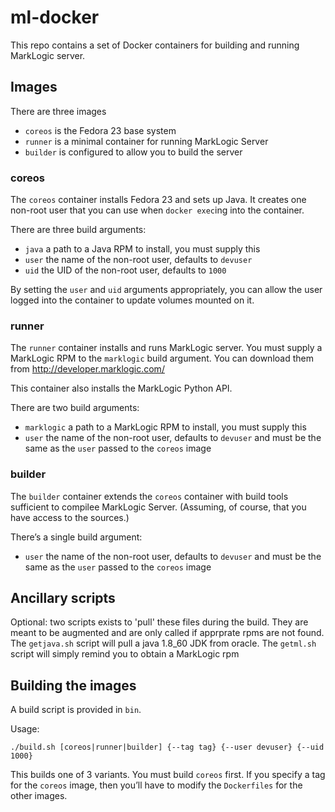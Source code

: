 # ml-docker

This repo contains a set of Docker containers for building and running
MarkLogic server.

## Images

There are three images

* `coreos` is the Fedora 23 base system
* `runner` is a minimal container for running MarkLogic Server
* `builder` is configured to allow you to build the server

### coreos

The `coreos` container installs Fedora 23 and sets up Java. It creates
one non-root user that you can use when `docker exec`ing into the
container.

There are three build arguments:

* `java` a path to a Java RPM to install, you must supply this
* `user` the name of the non-root user, defaults to `devuser`
* `uid` the UID of the non-root user, defaults to `1000`

By setting the `user` and `uid` arguments appropriately, you can allow
the user logged into the container to update volumes mounted on it.

### runner

The `runner` container installs and runs MarkLogic server. You must
supply a MarkLogic RPM to the `marklogic` build argument. You can
download them from http://developer.marklogic.com/

This container also installs the MarkLogic Python API.

There are two build arguments:

* `marklogic` a path to a MarkLogic RPM to install, you must supply this
* `user` the name of the non-root user, defaults to `devuser`
   and must be the same as the `user` passed to the `coreos` image

### builder

The `builder` container extends the `coreos` container with build
tools sufficient to compilee MarkLogic Server. (Assuming, of course,
that you have access to the sources.)

There’s a single build argument:

* `user` the name of the non-root user, defaults to `devuser`
   and must be the same as the `user` passed to the `coreos` image

## Ancillary scripts

Optional: two scripts exists to 'pull' these files during the build.
They are meant to be augmented and are only called if apprprate rpms
are not found. The `getjava.sh` script will pull a java 1.8_60 JDK from
oracle. The `getml.sh` script will simply remind you to obtain a
MarkLogic rpm

## Building the images

A build script is provided in `bin`.

Usage:

    ./build.sh [coreos|runner|builder] {--tag tag} {--user devuser} {--uid 1000}

This builds one of 3 variants. You must build `coreos` first. If you specify
a tag for the `coreos` image, then you’ll have to modify the `Dockerfiles` for
the other images.

